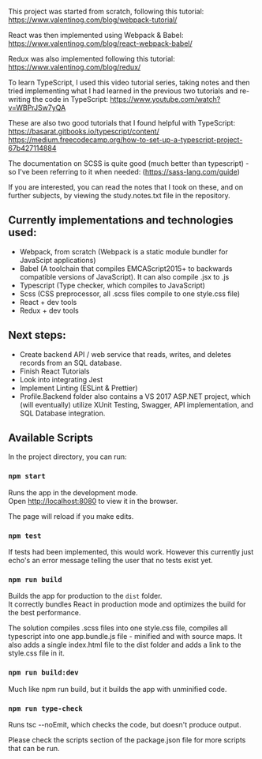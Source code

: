 This project was started from scratch, following this tutorial: https://www.valentinog.com/blog/webpack-tutorial/

React was then implemented using Webpack & Babel: https://www.valentinog.com/blog/react-webpack-babel/

Redux was also implemented following this tutorial: https://www.valentinog.com/blog/redux/ 

To learn TypeScript, I used this video tutorial series, taking notes and then tried implementing what I had learned in the previous two tutorials and re-writing the code in TypeScript: https://www.youtube.com/watch?v=WBPrJSw7yQA 

These are also two good tutorials that I found helpful with TypeScript: 
https://basarat.gitbooks.io/typescript/content/ 
https://medium.freecodecamp.org/how-to-set-up-a-typescript-project-67b427114884

The documentation on SCSS is quite good (much better than typescript) - so I've been referring to it when needed: (https://sass-lang.com/guide)

If you are interested, you can read the notes that I took on these, and on further subjects, by viewing the study.notes.txt file in the repository.

## Currently implementations and technologies used:
- Webpack, from scratch (Webpack is a static module bundler for JavaScipt applications)
- Babel (A toolchain that compiles EMCAScript2015+ to backwards compatible versions of JavaScript). It can also compile .jsx to .js
- Typescript (Type checker, which compiles to JavaScript)
- Scss (CSS preprocessor, all .scss files compile to one style.css file)
- React + dev tools
- Redux + dev tools


## Next steps: 
- Create backend API / web service that reads, writes, and deletes records from an SQL database. 
- Finish React Tutorials
- Look into integrating Jest
- Implement Linting (ESLint & Prettier)
- Profile.Backend folder also contains a VS 2017 ASP.NET project, which (will eventually) utilize XUnit Testing, Swagger, API implementation, and SQL Database integration. 

## Available Scripts

In the project directory, you can run:

### `npm start`

Runs the app in the development mode.<br>
Open [http://localhost:8080](http://localhost:8080) to view it in the browser.

The page will reload if you make edits.<br>

### `npm test`

If tests had been implemented, this would work. However this currently just echo's an error message telling the user that no tests exist yet.<br>

### `npm run build`

Builds the app for production to the `dist` folder.<br>
It correctly bundles React in production mode and optimizes the build for the best performance.

The solution compiles .scss files into one style.css file, compiles all typescript into one app.bundle.js file - minified and with source maps. It also adds a single index.html file to the dist folder and adds a link to the style.css file in it. 

### `npm run build:dev`
Much like npm run build, but it builds the app with unminified code.<br>

### `npm run type-check`
Runs tsc --noEmit, which checks the code, but doesn't produce output. 


Please check the scripts section of the package.json file for more scripts that can be run.